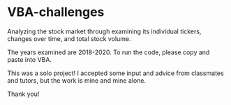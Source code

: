 # VBA-challenges
Analyzing the stock market through examining its individual tickers, changes over time, and total stock volume.

The years examined are 2018-2020. To run the code, please copy and paste into VBA.

This was a solo project! I accepted some input and advice from classmates and tutors, but the work is mine and mine alone.

Thank you!
